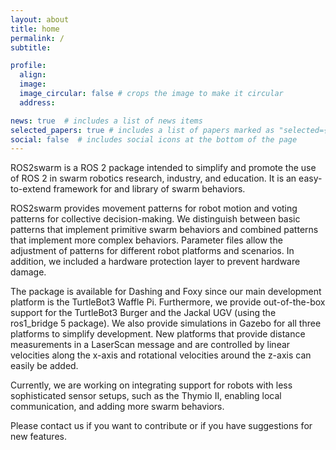 ```yaml
---
layout: about
title: home
permalink: /
subtitle: 

profile:
  align:
  image: 
  image_circular: false # crops the image to make it circular
  address: 

news: true  # includes a list of news items
selected_papers: true # includes a list of papers marked as "selected={true}"
social: false  # includes social icons at the bottom of the page
---
```


ROS2swarm is a ROS 2 package intended to simplify and promote the use of ROS 2 in swarm robotics research, industry, and education. It is an easy-to-extend framework for and library of swarm behaviors.

ROS2swarm provides movement patterns for robot motion and voting patterns for collective decision-making. We distinguish between basic patterns that implement primitive swarm behaviors and combined patterns that implement more complex behaviors. Parameter files allow the adjustment of patterns for different robot platforms and scenarios. In addition, we included a hardware protection layer to prevent hardware damage.

The package is available for Dashing and Foxy since our main development platform is the TurtleBot3 Waffle Pi. Furthermore, we provide out-of-the-box support for the TurtleBot3 Burger and the Jackal UGV (using the ros1_bridge 5 package). We also provide simulations in Gazebo for all three platforms to simplify development. New platforms that provide distance measurements in a LaserScan message and are controlled by linear velocities along the x-axis and rotational velocities around the z-axis can easily be added.

Currently, we are working on integrating support for robots with less sophisticated sensor setups, such as the Thymio II, enabling local communication, and adding more swarm behaviors.

Please contact us if you want to contribute or if you have suggestions for new features. 
